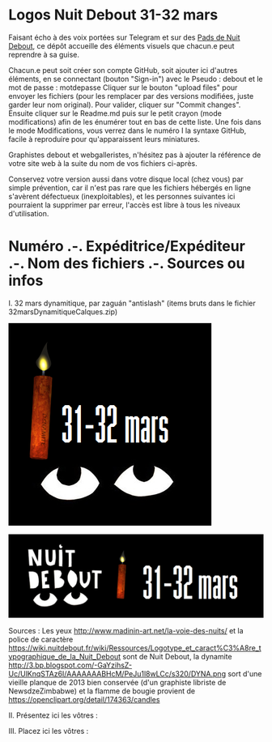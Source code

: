 # Logos Nuit Debout 31-32 mars

Faisant écho à des voix portées sur Telegram et sur des [Pads de Nuit Debout](https://nuitdebout.fr/blog/2017/01/05/pad-des-pads-de-nuit-debout/), ce dépôt accueille des éléments visuels que chacun.e peut reprendre à sa guise.

Chacun.e peut soit créer son compte GitHub, soit ajouter ici d'autres éléments, en se connectant (bouton "Sign-in")
avec le Pseudo : debout
et le mot de passe : motdepasse
Cliquer sur le bouton "upload files" pour envoyer les fichiers (pour les remplacer par des versions modifiées, juste garder leur nom original). Pour valider, cliquer sur "Commit changes". 
Ensuite cliquer sur le Readme.md puis sur le petit crayon (mode modifications) afin de les énumérer tout en bas de cette liste. Une fois dans le mode Modifications, vous verrez dans le numéro I la syntaxe GitHub, facile à reproduire pour qu'apparaissent leurs miniatures.

Graphistes debout et webgalleristes, n'hésitez pas à ajouter la référence de votre site web à la suite du nom de vos fichiers ci-après.

Conservez votre version aussi dans votre disque local (chez vous) par simple prévention, car il n'est pas rare que les fichiers hébergés en ligne s'avèrent défectueux (inexploitables), et les personnes suivantes ici pourraient la supprimer par erreur, l'accès est libre à tous les niveaux d'utilisation.

# Numéro .-. Expéditrice/Expéditeur .-. Nom des fichiers .-.  Sources ou infos

I. 32 mars dynamitique, par zaguán "antislash" (items bruts dans le fichier 32marsDynamitiqueCalques.zip)

![32marsDynamitiqueCarre.png](32marsDynamitiqueCarre.png) 

![32marsDynamitiqueBandeau.png](32marsDynamitiqueBandeau.png)

Sources : Les yeux http://www.madinin-art.net/la-voie-des-nuits/ et la police de caractère https://wiki.nuitdebout.fr/wiki/Ressources/Logotype_et_caract%C3%A8re_typographique_de_la_Nuit_Debout sont de Nuit Debout, la dynamite http://3.bp.blogspot.com/-GaYzihsZ-Uc/UlKnqSTAz6I/AAAAAAABHcM/PeJu1l8wLCc/s320/DYNA.png sort d'une vieille planque de 2013 bien conservée (d'un graphiste libriste de NewsdzeZimbabwe) et la flamme de bougie provient de https://openclipart.org/detail/174363/candles

II. Présentez ici les vôtres :

III. Placez ici les vôtres :

